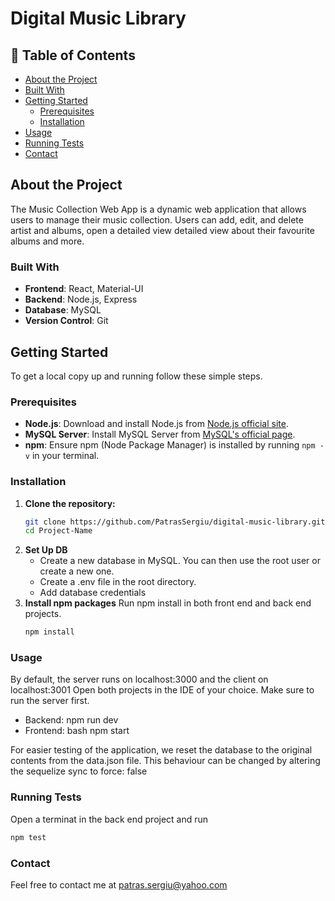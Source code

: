 # Digital Music Library

## 📗 Table of Contents
- [About the Project](#about-the-project)
- [Built With](#built-with)
- [Getting Started](#getting-started)
  - [Prerequisites](#prerequisites)
  - [Installation](#installation)
- [Usage](#usage)
- [Running Tests](#running-tests)
- [Contact](#contact)

## About the Project
The Music Collection Web App is a dynamic web application that allows users to manage their music collection. Users can add, edit, and delete artist and albums, open a detailed view detailed view about their favourite albums and more.

### Built With
- **Frontend**: React, Material-UI
- **Backend**: Node.js, Express
- **Database**: MySQL
- **Version Control**: Git

## Getting Started

To get a local copy up and running follow these simple steps.

### Prerequisites
- **Node.js**: Download and install Node.js from [Node.js official site](https://nodejs.org/).
- **MySQL Server**: Install MySQL Server from [MySQL's official page](https://dev.mysql.com/downloads/mysql/).
- **npm**: Ensure npm (Node Package Manager) is installed by running `npm -v` in your terminal.

### Installation

1. **Clone the repository:**
   ```bash
   git clone https://github.com/PatrasSergiu/digital-music-library.git
   cd Project-Name

2. **Set Up DB**
   - Create a new database in MySQL. You can then use the root user or create a new one.
   - Create a .env file in the root directory.
   - Add database credentials
3. **Install npm packages**
   Run npm install in both front end and back end projects.
   ```bash
   npm install
### Usage
By default, the server runs on localhost:3000 and the client on localhost:3001
Open both projects in the IDE of your choice. Make sure to run the server first.

- Backend: npm run dev
- Frontend: bash npm start

For easier testing of the application, we reset the database to the original contents from the data.json file. 
This behaviour can be changed by altering the sequelize sync to force: false

### Running Tests

Open a terminat in the back end project and run
   ```bash
   npm test
  ```
### Contact
Feel free to contact me at patras.sergiu@yahoo.com
